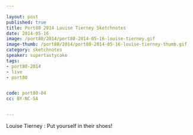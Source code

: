 ```yaml
---

layout: post
published: true
title: Port80 2014 Louise Tierney Sketchnotes
date: 2014-05-16
image: /port80/2014/port80-2014-05-16-louise-tierney.gif
image-thumb: /port80/2014/port80-2014-05-16-louise-tierney-thumb.gif
category: sketchnotes
speaker: supertastycake
tags:
- port80-2014
- live
- port80


code: port80-04
cc: BY-NC-SA


---
```

Louise Tierney : Put yourself in their shoes!
